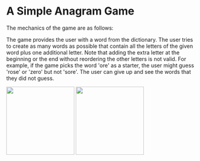 # A Simple Anagram Game

The mechanics of the game are as follows:

The game provides the user with a word from the dictionary.
The user tries to create as many words as possible that contain all the letters of the given word plus one additional letter. Note that adding the extra letter at the beginning or the end without reordering the other letters is not valid. For example, if the game picks the word 'ore' as a starter, the user might guess 'rose' or 'zero' but not 'sore'.
The user can give up and see the words that they did not guess.


<img src="/../master/Unit 1: Anagrams/screenshot/s1.png" width="180">
<img src="/../master/Unit 1: Anagrams/screenshot/s2.png" width="180">
